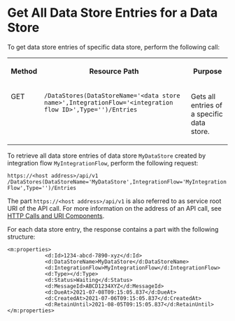 <!-- loioacbef52d7ed14463901babc7888939a4 -->

# Get All Data Store Entries for a Data Store



To get data store entries of specific data store, perform the following call:


<table>
<tr>
<th valign="top">

Method

</th>
<th valign="top">

Resource Path

</th>
<th valign="top">

Purpose

</th>
</tr>
<tr>
<td valign="top">

GET

</td>
<td valign="top">

`​/DataStores(DataStoreName='<data store name>',IntegrationFlow='<integration flow ID>',Type='')/Entries` 

</td>
<td valign="top">

Gets all entries of a specific data store.

</td>
</tr>
</table>

To retrieve all data store entries of data store `MyDataStore` created by integration flow `MyIntegrationFlow`, perform the following request:

`https://<host address>/api/v1​/DataStores(DataStoreName='MyDataStore',IntegrationFlow='MyIntegrationFlow',Type='')/Entries`

The part `https://<host address>/api/v1` is also referred to as service root URI of the API call. For more information on the address of an API call, see [HTTP Calls and URI Components](http-calls-and-uri-components-ca75e12.md).

For each data store entry, the response contains a part with the following structure:

```
<m:properties>
            <d:Id>1234-abcd-7890-xyz</d:Id>
            <d:DataStoreName>MyDataStore</d:DataStoreName>
            <d:IntegrationFlow>MyIntegrationFlow</d:IntegrationFlow>
            <d:Type></d:Type>
            <d:Status>Waiting</d:Status>
            <d:MessageId>ABCD1234XYZ</d:MessageId>
            <d:DueAt>2021-07-08T09:15:05.837</d:DueAt>
            <d:CreatedAt>2021-07-06T09:15:05.837</d:CreatedAt>
            <d:RetainUntil>2021-08-05T09:15:05.837</d:RetainUntil>
</m:properties>
```

